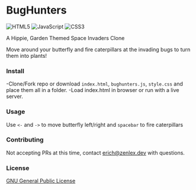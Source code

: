 # BugHunters 

![HTML5](https://img.shields.io/badge/html5-%23E34F26.svg?style=for-the-badge&logo=html5&logoColor=white)
![JavaScript](https://img.shields.io/badge/javascript-%23323330.svg?style=for-the-badge&logo=javascript&logoColor=%23F7DF1E)
![CSS3](https://img.shields.io/badge/css3-%231572B6.svg?style=for-the-badge&logo=css3&logoColor=white)

A Hippie, Garden Themed Space Invaders Clone

Move around your butterfly and fire caterpillars at the invading bugs to turn them into plants! 

### Install
-Clone/Fork repo or download `index.html`, `bughunters.js`, `style.css` and place them all in a folder. 
-Load index.html in browser or run with a live server. 

### Usage
Use `<-` and `->` to move butterfly left/right and `spacebar` to fire caterpillars

### Contributing
Not accepting PRs at this time, contact erich@zenlex.dev with questions. 

### License
[GNU General Public License](https://opensource.org/licenses/GPL-3.0)